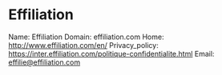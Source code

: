 
# Effiliation

Name: Effiliation
Domain: effiliation.com
Home: http://www.effiliation.com/en/
Privacy_policy: https://inter.effiliation.com/politique-confidentialite.html
Email: effilie@effiliation.com
